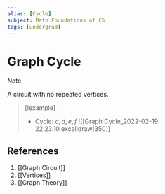 ```yaml
---
alias: [Cycle]
subject: Math Foundations of CS
tags: [undergrad]
---
```

# Graph Cycle

> [!note]
> A circuit with no repeated vertices.

> [!example] 
> - Cycle: $c, d, e, f$
> ![[Graph Cycle_2022-02-19 22.23.10.excalidraw|350]]

## References
1. [[Graph Circuit]]
2. [[Vertices]]
3. [[Graph Theory]]